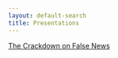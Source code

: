 ```yaml
---
layout: default-search
title: Presentations
--- 
```

[The Crackdown on False News](http://cdn.rawgit.com/myersj451/FS102-news_presentation-myersj451/master/fake_news2.html#/)
